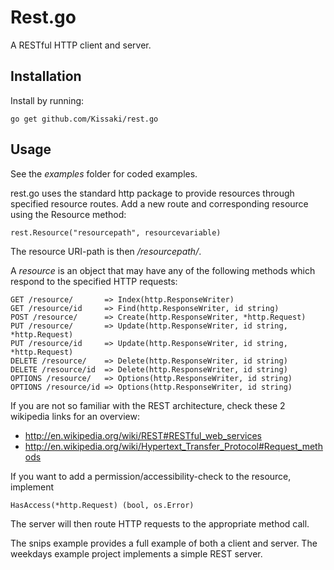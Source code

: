 # Rest.go

A RESTful HTTP client and server.


## Installation

Install by running:

	go get github.com/Kissaki/rest.go


## Usage

See the *examples* folder for coded examples.

rest.go uses the standard http package to provide resources through specified resource routes. Add a new route and corresponding resource using the Resource method:

	rest.Resource("resourcepath", resourcevariable)

The resource URI-path is then */resourcepath/*.

A *resource* is an object that may have any of the following methods which respond to the specified HTTP requests:

	GET /resource/       => Index(http.ResponseWriter)
	GET /resource/id     => Find(http.ResponseWriter, id string)
	POST /resource/      => Create(http.ResponseWriter, *http.Request)
	PUT /resource/       => Update(http.ResponseWriter, id string, *http.Request)
	PUT /resource/id     => Update(http.ResponseWriter, id string, *http.Request)
	DELETE /resource/    => Delete(http.ResponseWriter, id string)
	DELETE /resource/id  => Delete(http.ResponseWriter, id string)
	OPTIONS /resource/   => Options(http.ResponseWriter, id string)
	OPTIONS /resource/id => Options(http.ResponseWriter, id string)

If you are not so familiar with the REST architecture, check these 2 wikipedia links for an overview:

* http://en.wikipedia.org/wiki/REST#RESTful_web_services
* http://en.wikipedia.org/wiki/Hypertext_Transfer_Protocol#Request_methods


If you want to add a permission/accessibility-check to the resource, implement

	HasAccess(*http.Request) (bool, os.Error)


The server will then route HTTP requests to the appropriate method call.

The snips example provides a full example of both a client and server.
The weekdays example project implements a simple REST server.

